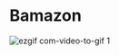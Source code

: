 # Bamazon

![ezgif com-video-to-gif 1](https://user-images.githubusercontent.com/16691182/36627146-65d2d25e-18f3-11e8-9fc1-cd2488fd7a0e.gif)

